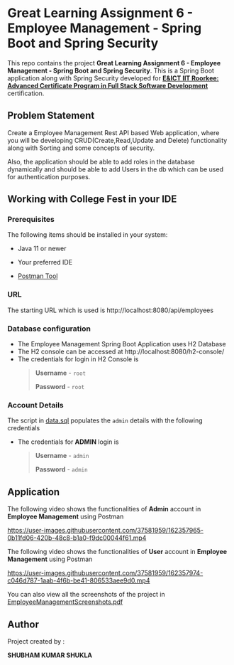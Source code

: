 #  Great Learning Assignment 6 - Employee Management - Spring Boot and Spring Security

This repo contains the project **Great Learning Assignment 6 - Employee Management - Spring Boot and Spring Security**. This is a Spring Boot application along with Spring Security developed for [**E&ICT IIT Roorkee: Advanced Certificate Program in Full Stack Software Development**](https://www.greatlearning.in/advanced-certification-full-stack-software-development-iit-roorkee) certification.


##  Problem Statement

Create a Employee Management Rest API based Web application, where you will be developing CRUD(Create,Read,Update and Delete) functionality along with Sorting and some concepts of security.

Also, the application should be able to add roles in the database dynamically and should be able to add Users in the db which can be used for authentication purposes.


##  Working with College Fest in your IDE

###  Prerequisites

The following items should be installed in your system:

* Java 11 or newer

* Your preferred IDE

* [Postman Tool](https://www.postman.com/downloads/ "Postman Tool")

###  URL

The starting URL which is used is http://localhost:8080/api/employees


###  Database configuration
- The Employee Management Spring Boot Application uses H2 Database
- The H2 console can be accessed at http://localhost:8080/h2-console/
- The credentials for login in H2 Console is
    > **Username** - `root`
    > 
    > **Password** - `root`

### Account Details
The script in [data.sql](https://github.com/shubhamshukla7794/ShubhamKShukla_RestAPIAssignmentSolution/blob/main/EmployeeManagement/src/main/resources/data.sql "data.sql") populates the `admin` details with the following credentials 
- The credentials for **ADMIN** login is
    > **Username** - `admin`
    > 
    > **Password** - `admin`


##  Application

The following video shows the functionalities of **Admin** account in **Employee Management** using Postman

https://user-images.githubusercontent.com/37581959/162357965-0b11fd06-420b-48c8-b1a0-f9dc00044f61.mp4


The following video shows the functionalities of **User** account in **Employee Management** using Postman

https://user-images.githubusercontent.com/37581959/162357974-c046d787-1aab-4f6b-be41-806533aee9d0.mp4



You can also view all the screenshots of the project in [EmployeeManagementScreenshots.pdf](https://github.com/shubhamshukla7794/ShubhamKShukla_RestAPIAssignmentSolution/blob/main/EmployeeManagementScreenshots.pdf "EmployeeManagementScreenshots.pdf")


##  Author

Project created by :

**SHUBHAM KUMAR SHUKLA**